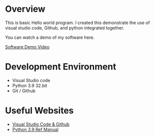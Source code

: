 # Overview

This is basic Hello world program. I created this demonstrate the use of visual studio code, Github, and python integrated together.


You can watch a demo of my software here.

[Software Demo Video](https://youtu.be/uZx1t1Dw7GE)

# Development Environment

* Visual Studio code
* Python 3.9 32.bit
* Git / Github

# Useful Websites

* [Visual Studio Code & Github](https://code.visualstudio.com/docs/editor/versioncontrol)
* [Python 3.9 Ref Manual](https://www.python.org/downloads/)